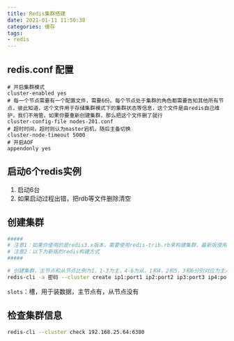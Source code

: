 ```yaml
---
title: Redis集群搭建
date: 2021-01-11 11:50:38
categories: 缓存
tags:
- redis
---
```


## redis.conf 配置

```
# 开启集群模式
cluster-enabled yes
# 每一个节点需要有一个配置文件，需要6份。每个节点处于集群的角色都需要告知其他所有节点，彼此知道，这个文件用于存储集群模式下的集群状态等信息，这个文件是由redis自己维护，我们不用管。如果你要重新创建集群，那么把这个文件删了就行
cluster-config-file nodes-201.conf
# 超时时间，超时则认为master宕机，随后主备切换
cluster-node-timeout 5000
# 开启AOF
appendonly yes
```

## 启动6个redis实例

1. 启动6台
2. 如果启动过程出错，把rdb等文件删除清空

## 创建集群

```bash
#####
# 注意1：如果你使用的是redis3.x版本，需要使用redis-trib.rb来构建集群，最新版使用C语言来构建了，这个要注意
# 注意2：以下为新版的redis构建方式
#####

# 创建集群，主节点和从节点比例为1，1-3为主，4-6为从，1和4，2和5，3和6分别对应为主从关系，这也是最经典用的最多的集群模式
redis-cli -a 密码 --cluster create ip1:port1 ip2:port2 ip3:port3 ip4:port4 ip5:port5 ip6:port6 --cluster-replicas 1
```

`slots`：槽，用于装数据，主节点有，从节点没有

## 检查集群信息

```bash
redis-cli --cluster check 192.168.25.64:6380
```

